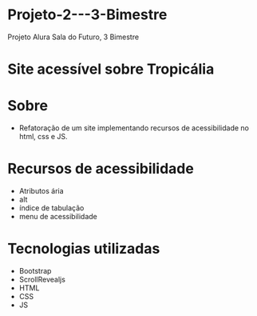 # Projeto-2---3-Bimestre
Projeto Alura Sala do Futuro, 3 Bimestre


# Site acessível sobre Tropicália

# Sobre

- Refatoração de um site implementando recursos de acessibilidade no html, css e JS.

# Recursos de acessibilidade

-  Atributos ária
- alt
- índice de tabulação
- menu de acessibilidade

# Tecnologias utilizadas

- Bootstrap
- ScrollRevealjs
- HTML
- CSS
- JS
